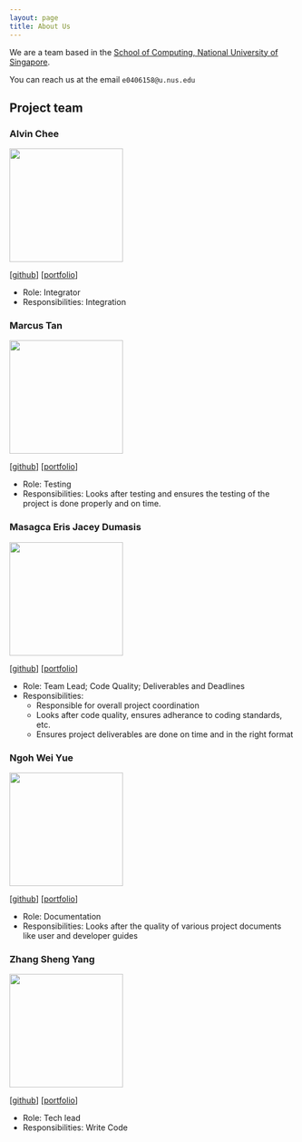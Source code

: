 ```yaml
---
layout: page
title: About Us
---
```


We are a team based in the [School of Computing, National University of Singapore](http://www.comp.nus.edu.sg).

You can reach us at the email `e0406158@u.nus.edu`

## Project team

### Alvin Chee

<img src="images/codingcookierookie.png" width="200px">

[[github](https://github.com/CodingCookieRookie)]
[[portfolio](team/johndoe.md)]

* Role: Integrator
* Responsibilities: Integration

### Marcus Tan

<img src="images/marcustw.png" width="200px">

[[github](http://github.com/marcustw)]
[[portfolio](team/johndoe.md)]

* Role: Testing
* Responsibilities: Looks after testing and ensures the testing of the project is done properly and on time.

### Masagca Eris Jacey Dumasis

<img src="images/erisjacey.png" width="200px">

[[github](http://github.com/erisjacey)]
[[portfolio](team/johndoe.md)]

* Role: Team Lead; Code Quality; Deliverables and Deadlines
* Responsibilities:
   * Responsible for overall project coordination
   * Looks after code quality, ensures adherance to coding standards, etc.
   * Ensures project deliverables are done on time and in the right format

### Ngoh Wei Yue

<img src="images/nweiyue.png" width="200px">

[[github](http://github.com/nweiyue)]
[[portfolio](team/johndoe.md)]

* Role: Documentation
* Responsibilities: Looks after the quality of various project documents like user and developer guides

### Zhang Sheng Yang

<img src="images/yuunokun.png" width="200px">

[[github](http://github.com/YuunoKun)]
[[portfolio](team/johndoe.md)]

* Role: Tech lead
* Responsibilities: Write Code
